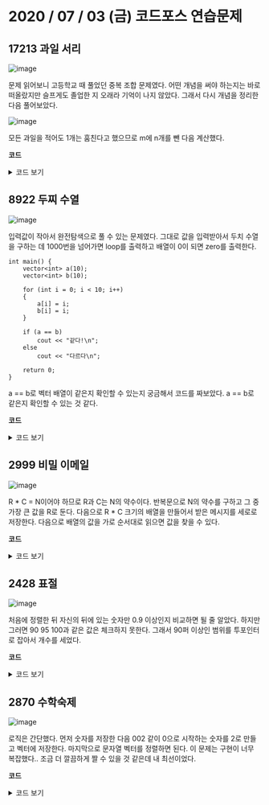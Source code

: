 # 2020 / 07 / 03 (금) 코드포스 연습문제

## 17213 과일 서리

![image](https://user-images.githubusercontent.com/50068946/86871824-fbba8380-c115-11ea-99cb-ddbda47e12b7.png)

문제 읽어보니 고등학교 때 풀었던 중복 조합 문제였다. 어떤 개념을 써야 하는지는 바로 떠올랐지만 슬프게도 졸업한 지 오래라 기억이 나지 않았다. 그래서 다시 개념을 정리한 다음 풀어보았다.

![image](https://user-images.githubusercontent.com/50068946/86872259-e09c4380-c116-11ea-84f3-40e6c56198e0.png)

모든 과일을 적어도 1개는 훔친다고 했으므로 m에 n개를 뺀 다음 계산했다. 

**코드**

<details>
    <summary>코드 보기</summary>

[내 코드](https://github.com/mimseong/ucpc2020/blob/master/20_07_05/B_17213.cpp)

</details>

## 8922 두찌 수열

![image](https://user-images.githubusercontent.com/50068946/86875329-32e06300-c11d-11ea-9fce-8eab1c04d62f.png)

입력값이 작아서 완전탐색으로 풀 수 있는 문제였다. 그대로 값을 입력받아서 두치 수열을 구하는 데 1000번을 넘어가면 loop를 출력하고 배열이 0이 되면 zero를 출력한다. 

```
int main() {
    vector<int> a(10);
    vector<int> b(10);

    for (int i = 0; i < 10; i++)
    {
    	a[i] = i;
    	b[i] = i;
    }

    if (a == b)
    	cout << "같다!\n";
   	else
   		cout << "다르다\n";
    
    return 0;
}
```

a == b로 벡터 배열이 같은지 확인할 수 있는지 궁금해서 코드를 짜보았다. a == b로 같은지 확인할 수 있는 것 같다. 

**코드**

<details>
    <summary>코드 보기</summary>

[내 코드](https://github.com/mimseong/ucpc2020/blob/master/20_07_05/C_8922.cppa)

</details>


## 2999 비밀 이메일

![image](https://user-images.githubusercontent.com/50068946/86554578-00056600-bf89-11ea-948d-4cbf615a5e50.png)

R * C = N이어야 하므로 R과 C는 N의 약수이다. 반복문으로 N의 약수를 구하고 그 중 가장 큰 값을 R로 둔다. 다음으로 R * C 크기의 배열을 만들어서 받은 메시지를 세로로 저장한다. 다음으로 배열의 값을 가로 순서대로 읽으면 값을 찾을 수 있다. 

**코드**

<details>
    <summary>코드 보기</summary>

[내 코드](https://github.com/mimseong/ucpc2020/blob/master/20_07_05/J_2999.cpp)


</details>

## 2428 표절

![image](https://user-images.githubusercontent.com/50068946/86558276-e3226000-bf93-11ea-8224-215705c788a9.png)

처음에 정렬한 뒤 자신의 뒤에 있는 숫자만 0.9 이상인지 비교하면 될 줄 알았다. 하지만 그러면 90 95 100과 같은 값은 체크하지 못한다. 그래서 90퍼 이상인 범위를 투포인터로 잡아서 개수를 세었다. 

**코드**

<details>
    <summary>코드 보기</summary>

[내 코드](https://github.com/mimseong/ucpc2020/blob/master/20_07_05/I_2428.cpp)


</details>


## 2870 수학숙제

![image](https://user-images.githubusercontent.com/50068946/86558734-25986c80-bf95-11ea-989a-8e24c055bb32.png)

로직은 간단했다. 먼저 숫자를 저장한 다음 002 같이 0으로 시작하는 숫자를 2로 만들고 벡터에 저장한다. 마지막으로 문자열 벡터를 정렬하면 된다. 이 문제는 구현이 너무 복잡했다.. 조금 더 깔끔하게 짤 수 있을 것 같은데 내 최선이었다. 

**코드**

<details>
    <summary>코드 보기</summary>

[내 코드](https://github.com/mimseong/ucpc2020/blob/master/20_07_05/H_2870.cpp)


</details>